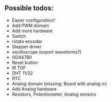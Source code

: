 Possible todos:
------------

 - Easier configuration?
 - Add PWM domain
 - Add more hardware
  - Switch
  - rotate encoder
  - Stepper driver
  - oscilloscope (export waveforms?)
  - HD44780 
  - Reset button
  - IR TOF
  - DHT 11/22
  - RTC
- Analog domain (missing: Board with analog in)
 - Add Analog hardware
  - Resistors, Potentiometer, Analog sensors

